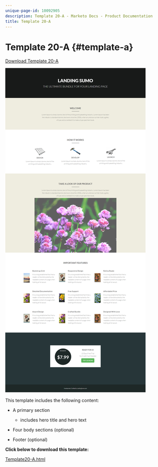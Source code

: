 ```yaml
---
unique-page-id: 10092905
description: Template 20-A - Marketo Docs - Product Documentation
title: Template 20-A
---
```


# Template 20-A {#template-a}

[Download Template 20-A](https://docs.marketo.com/download/attachments/10092905/template-20a.html?version=1&modificationdate=1441750550000&api=v2)

![](assets/image2015-9-18-9-3a1-3a49.png)

This template includes the following content:

* A primary section

    * includes hero title and hero text

* Four body sections (optional)
* Footer (optional)

**Click below to download this template:**

[Template20-A.html](https://docs.marketo.com/download/attachments/10092905/template-20a.html?version=1&modificationdate=1441750550000&api=v2)
